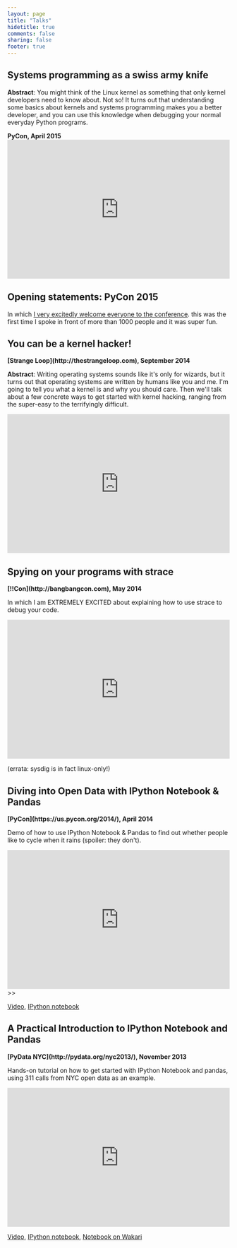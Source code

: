 ```yaml
---
layout: page
title: "Talks"
hidetitle: true
comments: false
sharing: false
footer: true
---
```


## Systems programming as a swiss army knife

**Abstract**: You might think of the Linux kernel as something that only kernel developers need to know about. Not so! It turns out that understanding some basics about kernels and systems programming makes you a better developer, and you can use this knowledge when debugging your normal everyday Python programs.

<strong>
PyCon, April 2015
</strong>

<iframe width="100%" height="315" src="https://www.youtube.com/embed/5v6o-VsLAew" frameborder="0" allowfullscreen></iframe>

## Opening statements: PyCon 2015

In which [I very excitedly welcome everyone to the conference](https://www.youtube.com/watch?v=N_H6JpkgM8s). this was the first time I spoke in front of more than 1000 people and it was super fun.

## You can be a kernel hacker!

<strong>
[Strange Loop](http://thestrangeloop.com), September 2014
</strong>

**Abstract**: Writing operating systems sounds like it's only for wizards, but
it turns out that operating systems are written by humans like you and me. I'm
going to tell you what a kernel is and why you should care. Then we'll talk
about a few concrete ways to get started with kernel hacking, ranging from the
super-easy to the terrifyingly difficult.

<iframe width="100%" height="315" src="http://www.youtube.com/embed/0IQlpFWTFbM" frameborder="0" allowfullscreen></iframe>

## Spying on your programs with strace

<strong>
[!!Con](http://bangbangcon.com), May 2014
</strong>

In which I am EXTREMELY EXCITED about explaining how to use strace to
debug your code.

<iframe width="100%" height="315" src="http://www.youtube.com/embed/4pEHfGKB-OE" frameborder="0" allowfullscreen></iframe>

(errata: sysdig is in fact linux-only!)

## Diving into Open Data with IPython Notebook & Pandas
<strong>
[PyCon](https://us.pycon.org/2014/), April 2014
</strong>

Demo of how to use IPython Notebook & Pandas to find out whether
people like to cycle when it rains (spoiler: they don't).

<iframe width="100%" height="315"
src="http://www.youtube.com/embed/rEalbu8UGeo" frameborder="0"
allowfullscreen></iframe>>>

[Video](http://pyvideo.org/video/2657/diving-into-open-data-with-ipython-notebook-pan-0), 
[IPython notebook](http://nbviewer.ipython.org/github/jvns/talks/blob/master/pyconca2013/pistes-cyclables.ipynb)

## A Practical Introduction to IPython Notebook and Pandas
<strong>
[PyData NYC](http://pydata.org/nyc2013/), November 2013
</strong>

Hands-on tutorial on how to get started with IPython Notebook and
pandas, using 311 calls from NYC open data as an example.

<iframe src="http://player.vimeo.com/video/79835526" width="100%" height="315" frameborder="0" webkitallowfullscreen mozallowfullscreen allowfullscreen></iframe>

[Video](http://vimeo.com/79835526),
[IPython notebook](http://nbviewer.ipython.org/github/jvns/talks/blob/master/pydatanyc2013/PyData%20NYC%202013%20tutorial.ipynb),
[Notebook on Wakari](http://bit.ly/pydata-pandas-tutorial)


